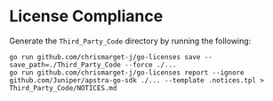 # License Compliance

Generate the `Third_Party_Code` directory by running the following:

```shell
go run github.com/chrismarget-j/go-licenses save --save_path=./Third_Party_Code --force ./...
go run github.com/chrismarget-j/go-licenses report --ignore github.com/Juniper/apstra-go-sdk ./... --template .notices.tpl > Third_Party_Code/NOTICES.md
```
